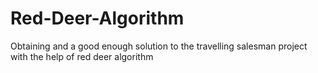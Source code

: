# Red-Deer-Algorithm
Obtaining and a good enough solution to the travelling salesman project with the help of red deer algorithm

